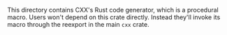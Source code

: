This directory contains CXX's Rust code generator, which is a procedural macro.
Users won't depend on this crate directly. Instead they'll invoke its macro
through the reexport in the main `cxx` crate.
